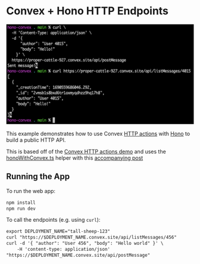 # Convex + Hono HTTP Endpoints

![image](./hono-convex.png)

This example demonstrates how to use Convex
[HTTP actions](https://docs.convex.dev/using/http-endpoints) with [Hono](https://hono.dev/) to build a public HTTP API.

This is based off of the [Convex HTTP actions demo](https://github.com/get-convex/convex-demos/tree/main/http) and uses the [honoWithConvex.ts](https://github.com/get-convex/convex-helpers/blob/main/convex/lib/honoWithConvex.ts) helper with this [accompanying post](https://stack.convex.dev/hono-with-convex)

## Running the App

To run the web app:

```
npm install
npm run dev
```

To call the endpoints (e.g. using `curl`):

```
export DEPLOYMENT_NAME="tall-sheep-123"
curl "https://$DEPLOYMENT_NAME.convex.site/api/listMessages/456"
curl -d '{ "author": "User 456", "body": "Hello world" }' \
    -H 'content-type: application/json' "https://$DEPLOYMENT_NAME.convex.site/api/postMessage"
```
